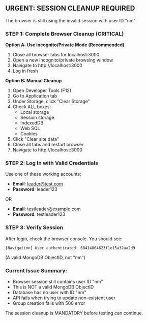 ## URGENT: SESSION CLEANUP REQUIRED

The browser is still using the invalid session with user ID "nm".

### STEP 1: Complete Browser Cleanup (CRITICAL)

**Option A: Use Incognito/Private Mode (Recommended)**
1. Close all browser tabs for localhost:3000
2. Open a new incognito/private browsing window
3. Navigate to http://localhost:3000
4. Log in fresh

**Option B: Manual Cleanup**
1. Open Developer Tools (F12)
2. Go to Application tab
3. Under Storage, click "Clear Storage"
4. Check ALL boxes:
   - Local storage
   - Session storage  
   - IndexedDB
   - Web SQL
   - Cookies
5. Click "Clear site data"
6. Close all tabs and restart browser
7. Navigate to http://localhost:3000

### STEP 2: Log In with Valid Credentials

Use one of these working accounts:
- **Email**: leader@test.com
- **Password**: leader123

OR

- **Email**: testleader@example.com  
- **Password**: testleader123

### STEP 3: Verify Session

After login, check the browser console. You should see:
```
[Navigation] User authenticated: 68414804623f1e15a32aa2d9
```
(A valid MongoDB ObjectID, not "nm")

### Current Issue Summary:
- Browser session still contains user ID "nm" 
- This is NOT a valid MongoDB ObjectID
- Database has no user with ID "nm"
- API fails when trying to update non-existent user
- Group creation fails with 500 error

The session cleanup is MANDATORY before testing can continue.
